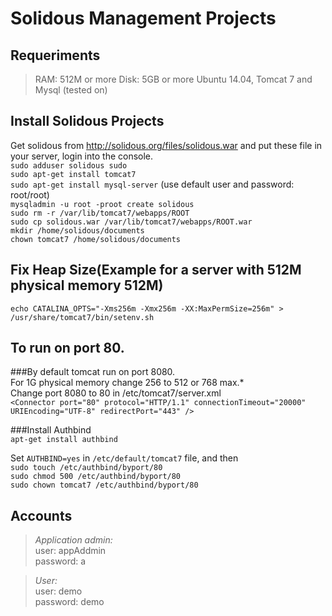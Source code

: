 Solidous Management Projects
==================================================================

Requeriments
------------------------------------------------------------------
> RAM: 512M or more
> Disk: 5GB or more
> Ubuntu 14.04, Tomcat 7 and Mysql (tested on)

Install Solidous Projects
------------------------------------------------------------------
Get solidous from <http://solidous.org/files/solidous.war> and put these file in your server, login into the console.  
``sudo adduser solidous sudo``  
``sudo apt-get install tomcat7``  
``sudo apt-get install mysql-server`` (use default user and password: root/root)  
``mysqladmin -u root -proot create solidous``  
``sudo rm -r /var/lib/tomcat7/webapps/ROOT``  
``sudo cp solidous.war /var/lib/tomcat7/webapps/ROOT.war``  
``mkdir /home/solidous/documents``  
``chown tomcat7 /home/solidous/documents``  

Fix Heap Size(Example for a server with 512M physical memory 512M)
------------------------------------------------------------------
``echo CATALINA_OPTS="-Xms256m -Xmx256m -XX:MaxPermSize=256m" > /usr/share/tomcat7/bin/setenv.sh``  

To run on port 80.
------------------------------------------------------------------

###By default tomcat run on port 8080.  
For 1G physical memory change 256 to 512 or 768 max.*  
Change port 8080 to 80 in /etc/tomcat7/server.xml  
``<Connector port="80" protocol="HTTP/1.1" connectionTimeout="20000" URIEncoding="UTF-8" redirectPort="443" />``  

###Install Authbind  
``apt-get install authbind``  

Set ``AUTHBIND=yes`` in ``/etc/default/tomcat7`` file, and then  
``sudo touch /etc/authbind/byport/80``  
``sudo chmod 500 /etc/authbind/byport/80``  
``sudo chown tomcat7 /etc/authbind/byport/80``  

Accounts
----------------------------------------------------------------------
>*Application admin:*   
user: appAddmin  
password: a  

>*User:*  
user: demo  
password: demo  
